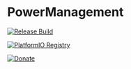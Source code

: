 # PowerManagement
[![Release Build](https://github.com/paclema/PowerManagement/actions/workflows/release.yml/badge.svg)](https://github.com/paclema/PowerManagement/actions/workflows/release.yml)

[![PlatformIO Registry](https://badges.registry.platformio.org/packages/paclema/library/PowerManagement.svg?version=0.2.1)](https://registry.platformio.org/libraries/paclema/PowerManagement)

[![Donate](https://img.shields.io/badge/Donate-PayPal-blue.svg?color=yellow)](https://www.paypal.com/donate/?business=8PXZ598XDGAS2&no_recurring=0&currency_code=EUR&source=url)